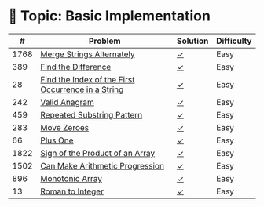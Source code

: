 
# 📂 Topic: Basic Implementation

| # | Problem | Solution | Difficulty |
|---|---------|----------|------------|
| 1768 | [Merge Strings Alternately](https://leetcode.com/problems/merge-strings-alternately/) | [✓](./merge-strings-alternately.py) | Easy |
| 389 | [Find the Difference](https://leetcode.com/problems/find-the-difference/) | [✓](./find-the-difference.py) | Easy |
| 28 | [Find the Index of the First Occurrence in a String](https://leetcode.com/problems/find-the-index-of-the-first-occurrence-in-a-string/) | [✓](./find-index-first-occurrence.py) | Easy |
| 242 | [Valid Anagram](https://leetcode.com/problems/valid-anagram/) | [✓](./valid-anagram.py) | Easy |
| 459 | [Repeated Substring Pattern](https://leetcode.com/problems/repeated-substring-pattern/) | [✓](./repeated-substring-pattern.py) | Easy |
| 283 | [Move Zeroes](https://leetcode.com/problems/move-zeroes/) | [✓](./move-zeroes.py) | Easy |
| 66 | [Plus One](https://leetcode.com/problems/plus-one/) | [✓](./plus-one.py) | Easy |
| 1822 | [Sign of the Product of an Array](https://leetcode.com/problems/sign-of-the-product-of-an-array/) | [✓](./sign-of-product.py) | Easy |
| 1502 | [Can Make Arithmetic Progression](https://leetcode.com/problems/can-make-arithmetic-progression-from-sequence/) | [✓](./can-make-ap.py) | Easy |
| 896 | [Monotonic Array](https://leetcode.com/problems/monotonic-array/) | [✓](./monotonic-array.py) | Easy |
| 13 | [Roman to Integer](https://leetcode.com/problems/roman-to-integer/) | [✓](./roman-to-integer.py) | Easy |
